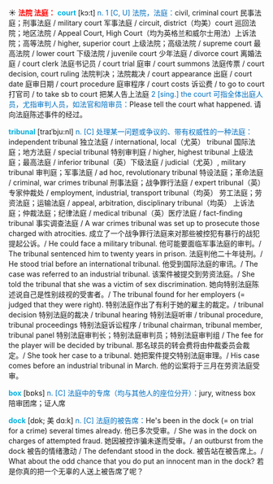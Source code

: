 ☀ <font color="red">**法院 法庭：**</font>
<font color="sky blue">**court**</font> [kɔ:t] 
<font color="#0070c0">n. 1 [C, U] 法院，法庭：</font>civil, criminal court 民事法庭；刑事法庭 / military court 军事法庭 / circuit, district（均美）court 巡回法院；地区法院 / Appeal Court, High Court（均为英格兰和威尔士用法）上诉法院；高等法院 / higher, superior court 上级法院；高级法院 / supreme court 最高法院 / lower court 下级法院 / juvenile court 少年法庭 / divorce court 离婚法庭 / court clerk 法庭书记员 / court trial 庭审 / court summons 法庭传票 / court decision, court ruling 法院判决；法院裁决 / court appearance 出庭 / court date 庭审日期 / court procedure 庭审程序 / court costs 诉讼费 / to go to court 打官司 / to take sb to court 把某人告上法庭 <font color="#0070c0">2 [sing.] the court 可指全体出庭人员，尤指审判人员，如法官和陪审员：</font>Please tell the court what happened. 请向法庭陈述事件的经过。
           
<font color="sky blue">**tribunal**</font> [traɪˈbju:nl]
<font color="#0070c0">n. [C] 处理某一问题或争议的、带有权威性的一种法庭：</font>independent tribunal 独立法庭 / international, local（尤英） tribunal 国际法庭；地方法庭 / special tribunal 特别审判庭 / higher, highest tribunal 上级法庭；最高法庭 / inferior tribunal（英）下级法庭 / judicial（尤英）, military tribunal 审判庭；军事法庭 / ad hoc, revolutionary tribunal 特设法庭；革命法庭 / criminal, war crimes tribunal 刑事法庭；战争罪行法庭 / expert tribunal（英）专家仲裁处 / employment, industrial, transport tribunal（均英） 劳工法庭；劳资法庭；运输法庭 / appeal, arbitration, disciplinary tribunal（均英） 上诉法庭；仲裁法庭；纪律法庭 / medical tribunal（英）医疗法庭 / fact-finding tribunal 事实调查法庭 / A war crimes tribunal was set up to prosecute those charged with atrocities. 成立了一个战争罪行法庭来对那些被控犯有暴行的战犯提起公诉。/ He could face a military tribunal. 他可能要面临军事法庭的审判。/ The tribunal sentenced him to twenty years in prison. 法庭判他二十年徒刑。/ He stood trial before an international tribunal. 他受到国际法庭的审讯。/ The case was referred to an industrial tribunal. 该案件被提交到劳资法庭。/ She told the tribunal that she was a victim of sex discrimination. 她向特别法庭陈述说自己是性别歧视的受害者。/ The tribunal found for her employers (= judged that they were right). 特别法庭作出了有利于她的雇主的裁定。/ tribunal decision 特别法庭的裁决 / tribunal hearing 特别法庭听审 / tribunal procedure, tribunal proceedings 特别法庭诉讼程序 / tribunal chairman, tribunal member, tribunal panel 特别法庭审判长；特别法庭审判员；特别法庭审判组 / The fee for the player will be decided by tribunal. 那名球员的转会费将由仲裁委员会裁定。/ She took her case to a tribunal. 她把案件提交特别法庭审理。/ His case comes before an industrial tribunal in March. 他的讼案将于三月在劳资法庭受审。

<font color="sky blue">**box**</font> [bɒks] 
<font color="#0070c0">n. [C] 法庭中的专席（均与其他人的座位分开）：</font>jury, witness box 陪审团席；证人席
           
<font color="sky blue">**dock**</font> [dɒk; 美 dɑ:k]
<font color="#0070c0">n. [C] 法庭的被告席：</font>He's been in the dock (= on trial for a crime) several times already. 他已多次受审。/ She was in the dock on charges of attempted fraud. 她因被控诈骗未遂而受审。/ an outburst from the dock 被告的情绪激动 / The defendant stood in the dock. 被告站在被告席上。/ What about the odd chance that you do put an innocent man in the dock? 若是你真的把一个无辜的人送上被告席了呢？

